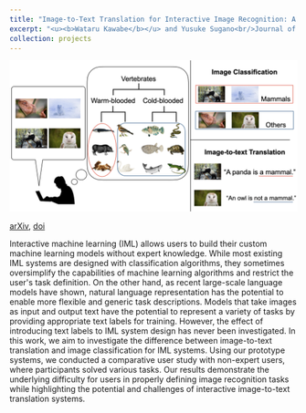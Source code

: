 ```yaml
---
title: "Image-to-Text Translation for Interactive Image Recognition: A Comparative User Study with Non-Expert Users"
excerpt: "<u><b>Wataru Kawabe</b></u> and Yusuke Sugano<br/>Journal of Information Processing, 2024 (in press)<br/>[arXiv](https://arxiv.org/abs/2305.06641), [doi](https://doi.org/10.2197/ipsjjip.32.358)<br/><img src='/images/projects-1.png' width=600>"
collection: projects
---
```


<img src='/images/projects-1.png'>

[arXiv](https://arxiv.org/abs/2305.06641), [doi](https://doi.org/10.2197/ipsjjip.32.358)

Interactive machine learning (IML) allows users to build their custom machine learning models without expert knowledge. While most existing IML systems are designed with classification algorithms, they sometimes oversimplify the capabilities of machine learning algorithms and restrict the user's task definition. On the other hand, as recent large-scale language models have shown, natural language representation has the potential to enable more flexible and generic task descriptions. Models that take images as input and output text have the potential to represent a variety of tasks by providing appropriate text labels for training. However, the effect of introducing text labels to IML system design has never been investigated. In this work, we aim to investigate the difference between image-to-text translation and image classification for IML systems. Using our prototype systems, we conducted a comparative user study with non-expert users, where participants solved various tasks. Our results demonstrate the underlying difficulty for users in properly defining image recognition tasks while highlighting the potential and challenges of interactive image-to-text translation systems.